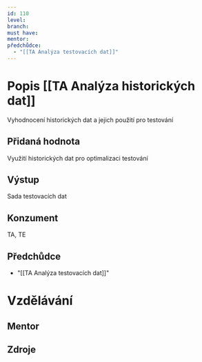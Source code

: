 ```yaml
---
id: 110
level: 
branch: 
must have: 
mentor: 
předchůdce: 
  - "[[TA Analýza testovacích dat]]"
---
```



# Popis [[TA Analýza historických dat]]
Vyhodnocení historických dat a jejich použití pro testování

## Přidaná hodnota
Využití historických dat pro optimalizaci testování

## Výstup
Sada testovacích dat

## Konzument
TA, TE

## Předchůdce

  - "[[TA Analýza testovacích dat]]"

# Vzdělávání


## Mentor


## Zdroje